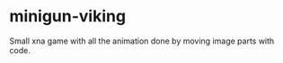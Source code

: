 minigun-viking
==============

Small xna game with all the animation done by moving image parts with code.
